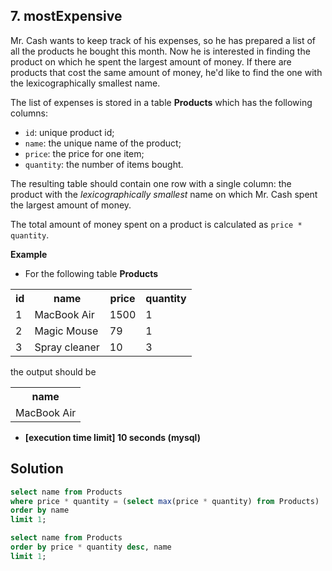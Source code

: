 ## 7. mostExpensive


Mr. Cash wants to keep track of his expenses, so he has prepared a list of all the products he bought this month. Now he is interested in finding the product on which he spent the largest amount of money. If there are products that cost the same amount of money, he'd like to find the one with the  lexicographically smallest  name.

The list of expenses is stored in a table  **Products**  which has the following columns:

-   `id`: unique product id;
-   `name`: the unique name of the product;
-   `price`: the price for one item;
-   `quantity`: the number of items bought.

The resulting table should contain one row with a single column: the product with the  _lexicographically smallest_  name on which Mr. Cash spent the largest amount of money.

The total amount of money spent on a product is calculated as  `price * quantity`.

**Example**

-   For the following table  **Products**

<table>
  <tbody><tr>
    <th>id</th>
    <th>name</th>
    <th>price</th>
    <th>quantity</th>
  </tr>
  <tr>
    <td>1</td>
    <td>MacBook Air</td>
    <td>1500</td>
    <td>1</td>
  </tr>
  <tr>
    <td>2</td>
    <td>Magic Mouse</td>
    <td>79</td>
    <td>1</td>
  </tr>
  <tr>
    <td>3</td>
    <td>Spray cleaner</td>
    <td>10</td>
    <td>3</td>
  </tr>
</tbody></table>

the output should be

<table>
   <tbody><tr>
     <th>name</th>
   </tr>
   <tr>
     <td>MacBook Air</td>
   </tr>
 </tbody></table>
 
-   **[execution time limit] 10 seconds (mysql)**

## Solution
```sql
select name from Products 
where price * quantity = (select max(price * quantity) from Products)
order by name 
limit 1;

select name from Products 
order by price * quantity desc, name 
limit 1;
```
